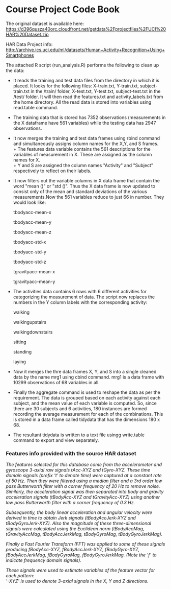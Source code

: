 # Course Project Code Book

The original dataset is available here:  
https://d396qusza40orc.cloudfront.net/getdata%2Fprojectfiles%2FUCI%20HAR%20Dataset.zip

HAR Data Project info: http://archive.ics.uci.edu/ml/datasets/Human+Activity+Recognition+Using+Smartphones

The attached R script (run_analysis.R) performs the following to clean up the data:  

* It reads the training and test data files from the directory in which it is placed. It looks for the following files: X-train.txt, Y-train.txt, subject-train.txt in the /train/ folder, X-test.txt, Y-test.txt, subject-test.txt in the /test/ folder. It will then read the features.txt and activity_labels.txt from the home directory. All the read data is stored into variables using read.table command.  

* The training data that is stored has 7352 observations (measurements in the X dataframe have 561 variables) while the testing data has 2947 observations.  

* It now merges the training and test data frames using rbind command and simultaneously assigns column names for the X,Y, and S frames.  
      + The features data variable contains the 561 descriptions for the variables of measurement in X. These are assigned as the column names for X.   
      + Y and S are assigned the column names "Activity" and "Subject" respectively to reflect on their labels.   
 
* It now filters out the variable columns in X data frame that contain the word "mean ()" or "std ()". Thus the X data frame is now updated to consist only of the mean and standard deviations of the various measurements.Now the 561 variables reduce to just 66 in number. They would look like:  

    tbodyacc-mean-x 

    tbodyacc-mean-y 

    tbodyacc-mean-z 

    tbodyacc-std-x 

    tbodyacc-std-y 

    tbodyacc-std-z 

    tgravityacc-mean-x 

    tgravityacc-mean-y  

* The activities data contains 6 rows with 6 different activities for categorizing the measurement of data. The script now replaces the numbers in the Y column labels with the corresponding activity:  

    walking

    walkingupstairs

    walkingdownstairs

    sitting

    standing

    laying

* Now it merges the thre data frames X, Y, and S into a single cleaned data by the name mrg1 using cbind command. mrg1 is a data frame with 10299 observations of 68 variables in all.  

* Finally the aggregate command is used to reshape the data as per the requirement. The data is grouped based on each activity against each subject, and the mean value of each variable is computed. So, since there are 30 subjects and 6 activities, 180 instances are formed recording the average  measurement for each of the combinations. This is stored in a data frame called tidydata that has the dimensions 180 x 68.  

* The resultant tidydata is written to a text file usingg write.table command to export and view separately.

### Features info provided with the source HAR dataset

_The features selected for this database come from the accelerometer and gyroscope 3-axial raw signals tAcc-XYZ and tGyro-XYZ. These time domain signals (prefix 't' to denote time) were captured at a constant rate of 50 Hz. Then they were filtered using a median filter and a 3rd order low pass Butterworth filter with a corner frequency of 20 Hz to remove noise. Similarly, the acceleration signal was then separated into body and gravity acceleration signals (tBodyAcc-XYZ and tGravityAcc-XYZ) using another low pass Butterworth filter with a corner frequency of 0.3 Hz._ 

_Subsequently, the body linear acceleration and angular velocity were derived in time to obtain Jerk signals (tBodyAccJerk-XYZ and tBodyGyroJerk-XYZ). Also the magnitude of these three-dimensional signals were calculated using the Euclidean norm (tBodyAccMag, tGravityAccMag, tBodyAccJerkMag, tBodyGyroMag, tBodyGyroJerkMag)._ 

_Finally a Fast Fourier Transform (FFT) was applied to some of these signals producing fBodyAcc-XYZ, fBodyAccJerk-XYZ, fBodyGyro-XYZ, fBodyAccJerkMag, fBodyGyroMag, fBodyGyroJerkMag. (Note the 'f' to indicate frequency domain signals)._ 

_These signals were used to estimate variables of the feature vector for each pattern:_  
_'-XYZ' is used to denote 3-axial signals in the X, Y and Z directions._
